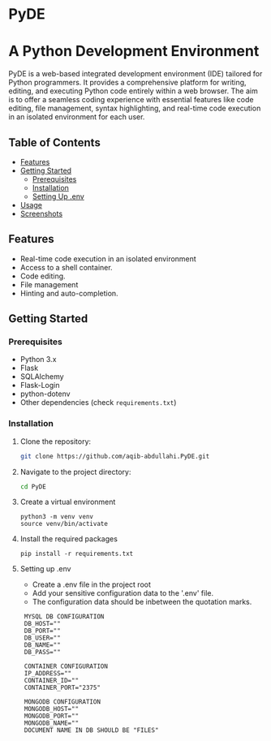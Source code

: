# PyDE

# A Python Development Environment

PyDE is a web-based integrated development environment (IDE) tailored for Python programmers. It provides a comprehensive platform for writing, editing, and executing Python code entirely within a web browser. The aim is to offer a seamless coding experience with essential features like code editing, file management, syntax highlighting, and real-time code execution in an isolated environment for each user.

## Table of Contents

- [Features](#features)
- [Getting Started](#getting-started)
  - [Prerequisites](#prerequisites)
  - [Installation](#installation)
  - [Setting Up .env](#setting-up-env)
- [Usage](#usage)
- [Screenshots](#screenshots)

## Features

- Real-time code execution in an isolated environment
- Access to a shell container.
- Code editing.
- File management
- Hinting and auto-completion.

## Getting Started

### Prerequisites

- Python 3.x
- Flask
- SQLAlchemy
- Flask-Login
- python-dotenv
- Other dependencies (check `requirements.txt`)

### Installation

1. Clone the repository:

   ```bash
   git clone https://github.com/aqib-abdullahi.PyDE.git
   
2. Navigate to the project directory:

   ```bash
   cd PyDE
   
3. Create a virtual environment 
   ```
   python3 -m venv venv
   source venv/bin/activate
   
4. Install the required packages
   ```
   pip install -r requirements.txt
   
5. Setting up .env
   
   - Create a .env file in the project root 
   - Add your sensitive configuration data to the '.env' file.
   - The configuration data should be inbetween the quotation marks.
   ```
    MYSQL DB CONFIGURATION
    DB_HOST=""
    DB_PORT=""
    DB_USER=""
    DB_NAME=""
    DB_PASS=""

    CONTAINER CONFIGURATION
    IP_ADDRESS=""
    CONTAINER_ID=""
    CONTAINER_PORT="2375"

    MONGODB CONFIGURATION
    MONGODB_HOST=""
    MONGODB_PORT=""
    MONGODB_NAME=""
    DOCUMENT NAME IN DB SHOULD BE "FILES"